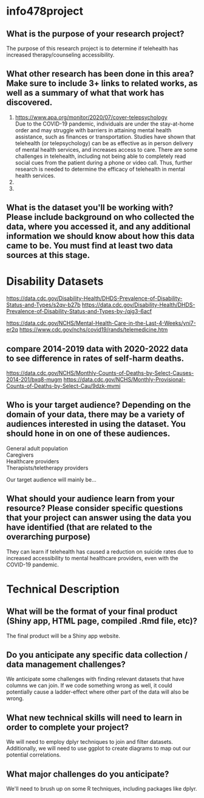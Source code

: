 # info478project

## What is the purpose of your research project?
The purpose of this research project is to determine if telehealth has increased therapy/counseling accessibility.


## What other research has been done in this area? Make sure to include 3+ links to related works, as well as a summary of what that work has discovered.
1. https://www.apa.org/monitor/2020/07/cover-telepsychology  
Due to the COVID-19 pandemic, individuals are under the stay-at-home order and may struggle with barriers in attaining mental health assistance, such as finances or transportation. Studies have shown that telehealth (or telepsychology) can be as effective as in person delivery of mental health services, and increases access to care. There are some challenges in telehealth, including not being able to completely read social cues from the patient during a phone or video call. Thus, further research is needed to determine the efficacy of telehealth in mental health services. 
2.
3.



## What is the dataset you'll be working with?  Please include background on who collected the data, where you accessed it, and any additional information we should know about how this data came to be. You must find at least two data sources at this stage.

# Disability Datasets
https://data.cdc.gov/Disability-Health/DHDS-Prevalence-of-Disability-Status-and-Types/s2qv-b27b
https://data.cdc.gov/Disability-Health/DHDS-Prevalence-of-Disability-Status-and-Types-by-/qjg3-6acf

https://data.cdc.gov/NCHS/Mental-Health-Care-in-the-Last-4-Weeks/yni7-er2q
https://www.cdc.gov/nchs/covid19/rands/telemedicine.htm

## compare 2014-2019 data with 2020-2022 data to see difference in rates of self-harm deaths.
https://data.cdc.gov/NCHS/Monthly-Counts-of-Deaths-by-Select-Causes-2014-201/bxq8-mugm
https://data.cdc.gov/NCHS/Monthly-Provisional-Counts-of-Deaths-by-Select-Cau/9dzk-mvmi



## Who is your target audience?  Depending on the domain of your data, there may be a variety of audiences interested in using the dataset. You should hone in on one of these audiences.
General adult population  
Caregivers  
Healthcare providers  
Therapists/teletherapy providers  

Our target audience will mainly be...

## What should your audience learn from your resource? Please consider specific questions that your project can answer using the data you have identified (that are related to the overarching purpose)
They can learn if telehealth has caused a reduction on suicide rates due to increased accessibility to mental healthcare providers, even with the COVID-19 pandemic.


# Technical Description
## What will be the format of your final product (Shiny app, HTML page, compiled .Rmd file, etc)?
The final product will be a Shiny app website.

## Do you anticipate any specific data collection / data management challenges?
We anticipate some challenges with finding relevant datasets that have columns we can join. If we code something wrong as well, it could potentially cause a ladder-effect where other part of the data will also be wrong.

## What new technical skills will need to learn in order to complete your project?
We will need to employ dplyr techniques to join and filter datasets. Additionally, we will need to use ggplot to create diagrams to map out our potential correlations.

## What major challenges do you anticipate? 
We'll need to brush up on some R techniques, including packages like dplyr.